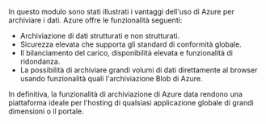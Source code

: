 In questo modulo sono stati illustrati i vantaggi dell'uso di Azure per archiviare i dati. Azure offre le funzionalità seguenti:

- Archiviazione di dati strutturati e non strutturati.
- Sicurezza elevata che supporta gli standard di conformità globale.
- Il bilanciamento del carico, disponibilità elevata e funzionalità di ridondanza.
- La possibilità di archiviare grandi volumi di dati direttamente al browser usando funzionalità quali l'archiviazione Blob di Azure.

In definitiva, la funzionalità di archiviazione di Azure data rendono una piattaforma ideale per l'hosting di qualsiasi applicazione globale di grandi dimensioni o il portale.